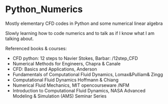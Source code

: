 # Python_Numerics

Mostly elementary CFD codes in Python and some numerical linear algebra

Slowly learning how to code numerics and to talk as if I know what I am talking about.


Referenced books & courses:

  - CFD python: 12 steps to Navier Stokes, Barbar: /12step_CFD
  - Numerical Methods for Engineers, Chapra & Canale
  - CFD: Basics and Applications, Anderson
  - Fundamentals of Computational Fluid Dynamics, Lomax&Pulliam& Zingg
  - Computational Fluid Dynamics Hoffmann & Chiang
  - Numerical Fluid Mechanics, MIT opencourseware /NFM
  - Introduction to Computational Fluid Dynamics, NASA Advanced Modeling & Simulation (AMS) Seminar Series
     
